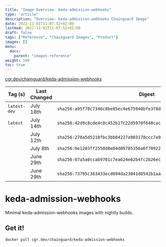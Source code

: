 ```yaml
---
title: "Image Overview: keda-admission-webhooks"
type: "article"
description: "Overview: keda-admission-webhooks Chainguard Image"
date: 2022-11-01T11:07:52+02:00
lastmod: 2022-11-01T11:07:52+02:00
draft: false
tags: ["Reference", "Chainguard Images", "Product"]
images: []
menu:
  docs:
    parent: "images-reference"
weight: 500
toc: true
---
```


[cgr.dev/chainguard/keda-admission-webhooks](https://github.com/chainguard-images/images/tree/main/images/keda-admission-webhooks)

| Tag (s)       | Last Changed | Digest                                                                    |
|---------------|--------------|---------------------------------------------------------------------------|
|  `latest-dev` | July 18th    | `sha256:a95f78c7346c8be85ec4e675940bfe3f8d224f863ded639aa74f166bdd1fb1c9` |
|  `latest`     | July 14th    | `sha256:42d9c8cde4c0c452b17c22d5970f648cac6af047a4c8f26e47e93182e8beff1b` |
|               | July 12th    | `sha256:278a5d5218fbc3bb84227a903178ccc7a9392196df854a0a403628df473d5dba` |
|               | July 8th     | `sha256:0e1203ff2558d8e64d89785356a6f789224b29045ed2269cb22ee7178edd098e` |
|               | June 29th    | `sha256:07a5a0ccab9701c7ea624e62b4fc2b26ecf766e35cdb616f1c96636fb3c2e6d8` |
|               | June 29th    | `sha256:73795c363433ecd694da23041d0542b1aadf5c17cba815c29ec932a59620b743` |

# keda-admission-webhooks

Minimal keda-admission-webhooks images with nightly builds.

## Get it!

```shell
docker pull cgr.dev/chainguard/keda-admission-webhooks
```
